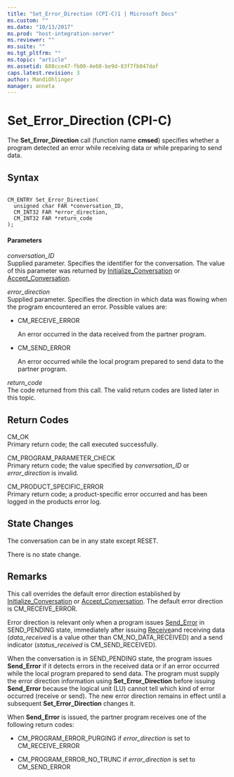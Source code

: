 ```yaml
---
title: "Set_Error_Direction (CPI-C)1 | Microsoft Docs"
ms.custom: ""
ms.date: "10/13/2017"
ms.prod: "host-integration-server"
ms.reviewer: ""
ms.suite: ""
ms.tgt_pltfrm: ""
ms.topic: "article"
ms.assetid: 688cce47-fb00-4e68-be9d-83f7fb047daf
caps.latest.revision: 3
author: MandiOhlinger
manager: anneta
---
```

# Set_Error_Direction (CPI-C)
The **Set_Error_Direction** call (function name **cmsed**) specifies whether a program detected an error while receiving data or while preparing to send data.  
  
## Syntax  
  
```  
  
CM_ENTRY Set_Error_Direction(   
  unsigned char FAR *conversation_ID,    
  CM_INT32 FAR *error_direction,         
  CM_INT32 FAR *return_code              
);  
```  
  
#### Parameters  
 *conversation_ID*  
 Supplied parameter. Specifies the identifier for the conversation. The value of this parameter was returned by [Initialize_Conversation](../core/initialize-conversation-cpi-c.md) or [Accept_Conversation](../core/accept-conversation-cpi-c.md).  
  
 *error_direction*  
 Supplied parameter. Specifies the direction in which data was flowing when the program encountered an error. Possible values are:  
  
-   CM_RECEIVE_ERROR  
  
     An error occurred in the data received from the partner program.  
  
-   CM_SEND_ERROR  
  
     An error occurred while the local program prepared to send data to the partner program.  
  
 *return_code*  
 The code returned from this call. The valid return codes are listed later in this topic.  
  
## Return Codes  
 CM_OK  
 Primary return code; the call executed successfully.  
  
 CM_PROGRAM_PARAMETER_CHECK  
 Primary return code; the value specified by *conversation_ID* or *error_direction* is invalid.  
  
 CM_PRODUCT_SPECIFIC_ERROR  
 Primary return code; a product-specific error occurred and has been logged in the products error log.  
  
## State Changes  
 The conversation can be in any state except RESET.  
  
 There is no state change.  
  
## Remarks  
 This call overrides the default error direction established by [Initialize_Conversation](../core/initialize-conversation-cpi-c.md) or [Accept_Conversation](../core/accept-conversation-cpi-c.md). The default error direction is CM_RECEIVE_ERROR.  
  
 Error direction is relevant only when a program issues [Send_Error](../core/send-error-cpi-c.md) in SEND_PENDING state, immediately after issuing [Receive](../core/receive-cpi-c.md)and receiving data (*data_received* is a value other than CM_NO_DATA_RECEIVED) and a send indicator (*status_received* is CM_SEND_RECEIVED).  
  
 When the conversation is in SEND_PENDING state, the program issues **Send_Error** if it detects errors in the received data or if an error occurred while the local program prepared to send data. The program must supply the error direction information using **Set_Error_Direction** before issuing **Send_Error** because the logical unit (LU) cannot tell which kind of error occurred (receive or send). The new error direction remains in effect until a subsequent **Set_Error_Direction** changes it.  
  
 When **Send_Error** is issued, the partner program receives one of the following return codes:  
  
-   CM_PROGRAM_ERROR_PURGING if *error_direction* is set to CM_RECEIVE_ERROR  
  
-   CM_PROGRAM_ERROR_NO_TRUNC if *error_direction* is set to CM_SEND_ERROR